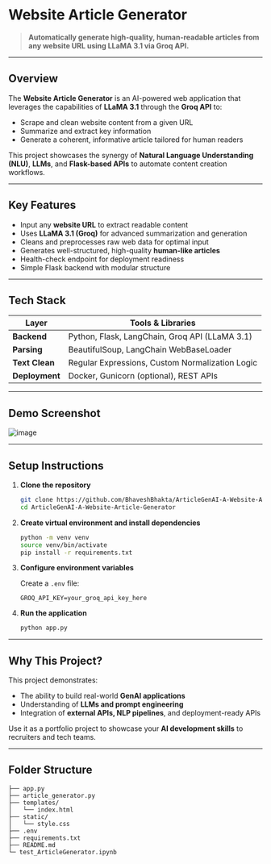  # Website Article Generator

> **Automatically generate high-quality, human-readable articles from any website URL using **LLaMA 3.1 via Groq API**.**

---

## Overview

The **Website Article Generator** is an AI-powered web application that leverages the capabilities of **LLaMA 3.1** through the **Groq API** to:

* Scrape and clean website content from a given URL
* Summarize and extract key information
* Generate a coherent, informative article tailored for human readers

This project showcases the synergy of **Natural Language Understanding (NLU)**, **LLMs**, and **Flask-based APIs** to automate content creation workflows.

---

## Key Features

* Input any **website URL** to extract readable content
* Uses **LLaMA 3.1 (Groq)** for advanced summarization and generation
* Cleans and preprocesses raw web data for optimal input
* Generates well-structured, high-quality **human-like articles**
* Health-check endpoint for deployment readiness
* Simple Flask backend with modular structure

---

## Tech Stack

| Layer          | Tools & Libraries                               |
| -------------- | ----------------------------------------------- |
| **Backend**    | Python, Flask, LangChain, Groq API (LLaMA 3.1)  |
| **Parsing**    | BeautifulSoup, LangChain WebBaseLoader          |
| **Text Clean** | Regular Expressions, Custom Normalization Logic |
| **Deployment** | Docker, Gunicorn (optional), REST APIs          |

---
## Demo Screenshot

![image](https://github.com/user-attachments/assets/f087afce-6d24-454b-95cf-3f02c12ab882)

---

## Setup Instructions

1. **Clone the repository**

   ```bash
   git clone https://github.com/BhaveshBhakta/ArticleGenAI-A-Website-Article-Generator.git
   cd ArticleGenAI-A-Website-Article-Generator
   ```

2. **Create virtual environment and install dependencies**

   ```bash
   python -m venv venv
   source venv/bin/activate
   pip install -r requirements.txt
   ```

3. **Configure environment variables**

   Create a `.env` file:

   ```
   GROQ_API_KEY=your_groq_api_key_here
   ```

4. **Run the application**

   ```bash
   python app.py
   ```

---

##  Why This Project?

This project demonstrates:

* The ability to build real-world **GenAI applications**
* Understanding of **LLMs and prompt engineering**
* Integration of **external APIs, NLP pipelines**, and deployment-ready APIs

Use it as a portfolio project to showcase your **AI development skills** to recruiters and tech teams.

---

##  Folder Structure

```
├── app.py
├── article_generator.py
├── templates/
│   └── index.html
├── static/
│   └── style.css
├── .env
├── requirements.txt
├── README.md
└─ test_ArticleGenerator.ipynb
```
